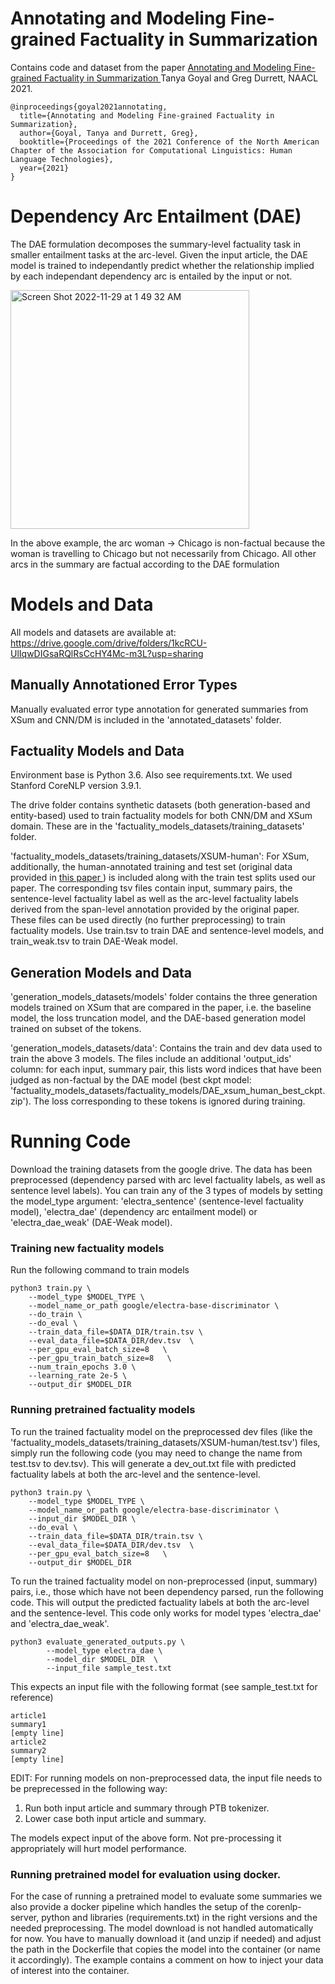 # Annotating and Modeling Fine-grained Factuality in Summarization

Contains code and dataset from the paper <a href="https://arxiv.org/pdf/2104.04302.pdf"> Annotating and Modeling Fine-grained Factuality in Summarization </a> Tanya Goyal and Greg Durrett, NAACL 2021.  

```
@inproceedings{goyal2021annotating,
  title={Annotating and Modeling Fine-grained Factuality in Summarization},
  author={Goyal, Tanya and Durrett, Greg},
  booktitle={Proceedings of the 2021 Conference of the North American Chapter of the Association for Computational Linguistics: Human Language Technologies},
  year={2021}
}
```

# Dependency Arc Entailment (DAE)

The DAE formulation decomposes the summary-level factuality task in smaller entailment tasks at the arc-level. Given the input article, the DAE model is trained to independantly predict whether the relationship implied by each independant dependency arc is entailed by the input or not. 

<img width="382" alt="Screen Shot 2022-11-29 at 1 49 32 AM" src="https://user-images.githubusercontent.com/22390810/204469849-dd016288-4920-4363-801f-543a15ac8261.png">

In the above example, the arc woman -> Chicago is non-factual because the woman is travelling to Chicago but not necessarily from Chicago. All other arcs in the summary are factual according to the DAE formulation

# Models and Data
All models and datasets are available at: https://drive.google.com/drive/folders/1kcRCU-UlIqwDIGsaRQlRsCcHY4Mc-m3L?usp=sharing

## Manually Annotationed Error Types
Manually evaluated error type annotation for generated summaries from XSum and CNN/DM is included in the 'annotated_datasets' folder.

## Factuality Models and Data

Environment base is Python 3.6. Also see requirements.txt. We used Stanford CoreNLP version 3.9.1.

The drive folder contains synthetic datasets (both generation-based and entity-based) used to train factuality models for both CNN/DM and XSum domain. These are in the 'factuality_models_datasets/training_datasets' folder. 

'factuality_models_datasets/training_datasets/XSUM-human': For XSum, additionally, the human-annotated training and test set (original data provided in <a href="https://arxiv.org/abs/2005.00661">this paper </a>) is included along with the train test splits used our paper. The corresponding tsv files contain input, summary pairs, the sentence-level factuality label as well as the arc-level factuality labels derived from the span-level annotation provided by the original paper. These files can be used directly (no further preprocessing) to train factuality models. Use train.tsv to train DAE and sentence-level models, and train_weak.tsv to train DAE-Weak model.


## Generation Models and Data
'generation_models_datasets/models' folder contains the three generation models trained on XSum that are compared in the paper, i.e. the baseline model, the loss truncation model, and the DAE-based generation model trained on subset of the tokens.

'generation_models_datasets/data': Contains the train and dev data used to train the above 3 models. The files include an additional 'output_ids' column: for each input, summary pair, this lists word indices that have been judged as non-factual by the DAE model (best ckpt model: 'factuality_models_datasets/factuality_models/DAE_xsum_human_best_ckpt.zip'). The loss corresponding to these tokens is ignored during training.


# Running Code
Download the training datasets from the google drive. The data has been preprocessed (dependency parsed with arc level factuality labels, as well as sentence level labels). You can train any of the 3 types of models by setting the model_type argument: 'electra_sentence' (sentence-level factuality model), 'electra_dae' (dependency arc entailment model) or 'electra_dae_weak' (DAE-Weak model).

### Training new factuality models
Run the following command to train models

```
python3 train.py \
    --model_type $MODEL_TYPE \
    --model_name_or_path google/electra-base-discriminator \
    --do_train \
    --do_eval \
    --train_data_file=$DATA_DIR/train.tsv \
    --eval_data_file=$DATA_DIR/dev.tsv  \
    --per_gpu_eval_batch_size=8   \
    --per_gpu_train_batch_size=8   \
    --num_train_epochs 3.0 \
    --learning_rate 2e-5 \
    --output_dir $MODEL_DIR
```

### Running pretrained factuality models
To run the trained factuality model on the preprocessed dev files (like the 'factuality_models_datasets/training_datasets/XSUM-human/test.tsv') files, simply run the following code (you may need to change the name from test.tsv to dev.tsv). This will generate a dev_out.txt file with predicted factuality labels at both the arc-level and the sentence-level. 

```
python3 train.py \
    --model_type $MODEL_TYPE \
    --model_name_or_path google/electra-base-discriminator \
    --input_dir $MODEL_DIR \
    --do_eval \
    --train_data_file=$DATA_DIR/train.tsv \
    --eval_data_file=$DATA_DIR/dev.tsv  \
    --per_gpu_eval_batch_size=8   \
    --output_dir $MODEL_DIR
```


To run the trained factuality model on non-preprocessed (input, summary) pairs, i.e., those which have not been dependency parsed, run the following code. This will output the predicted factuality labels at both the arc-level and the sentence-level. This code only works for model types 'electra_dae' and 'electra_dae_weak'.
```
python3 evaluate_generated_outputs.py \
        --model_type electra_dae \
        --model_dir $MODEL_DIR  \
        --input_file sample_test.txt
```
This expects an input file with the following format (see sample_test.txt for reference)
```
article1
summary1
[empty line]
article2
summary2
[empty line]
```

EDIT:
For running models on non-preprocessed data, the input file needs to be preprecessed in the following way:
1. Run both input article and summary through PTB tokenizer. 
2. Lower case both input article and summary. 

The models expect input of the above form. Not pre-processing it appropriately will hurt model performance. 

### Running pretrained model for evaluation using docker.
For the case of running a pretrained model to evaluate some summaries we also provide a docker pipeline which handles the setup of the corenlp-server, python and libraries (requirements.txt) in the right versions and the needed preprocessing.
The model download is not handled automatically for now. You have to manually download it (and unzip if needed) and adjust the path in the Dockerfile that copies the model into the container (or name it accordingly).
The example contains a comment on how to inject your data of interest into the container.
